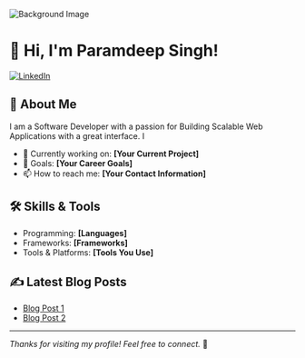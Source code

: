 ![Background Image](https://example.com/background.jpg)

# 👋 Hi, I'm Paramdeep Singh!

[![LinkedIn](https://img.shields.io/badge/LinkedIn-Profile-blue?style=flat-square&logo=linkedin)](https://www.linkedin.com/in/yourprofile)

## 🌟 About Me
I am a Software Developer with a passion for Building Scalable Web Applications with a great interface. I

- 🚀 Currently working on: **[Your Current Project]**
- 🎯 Goals: **[Your Career Goals]**
- 📫 How to reach me: **[Your Contact Information]**

## 🛠️ Skills & Tools
- Programming: **[Languages]**
- Frameworks: **[Frameworks]**
- Tools & Platforms: **[Tools You Use]**


## ✍️ Latest Blog Posts
- [Blog Post 1](https://yourblog.com/post1)
- [Blog Post 2](https://yourblog.com/post2)

---
_Thanks for visiting my profile! Feel free to connect._ 🚀

